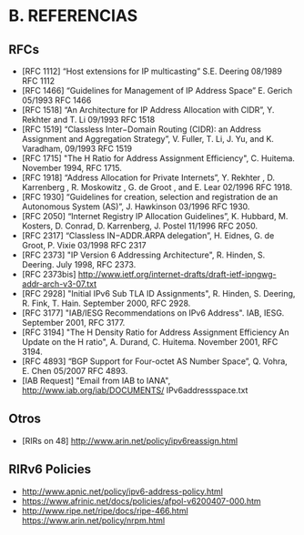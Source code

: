 # B. REFERENCIAS 

## RFCs

- [RFC 1112] “Host extensions for IP multicasting” S.E. Deering 08/1989 RFC 1112 
- [RFC 1466] “Guidelines for Management of IP Address Space” E. Gerich 05/1993 RFC 1466 
- [RFC 1518] “An Architecture for IP Address Allocation with CIDR”, Y. Rekhter and T. Li 09/1993 RFC 1518 
- [RFC 1519] “Classless Inter−Domain Routing (CIDR): an Address Assignment and Aggregation Strategy”, V. Fuller, T. Li, J. Yu, and K. Varadham, 09/1993 RFC 1519 
- [RFC 1715] "The H Ratio for Address Assignment Efficiency", C. Huitema. November 1994, RFC 1715. 
- [RFC 1918] “Address Allocation for Private Internets”, Y. Rekhter , D. Karrenberg , R. Moskowitz , G. de Groot , and E. Lear 02/1996 RFC 1918. 
- [RFC 1930] “Guidelines for creation, selection and registration de an Autonomous System (AS)”, J. Hawkinson 03/1996 RFC 1930. 
- [RFC 2050] “Internet Registry IP Allocation Guidelines”, K. Hubbard, M. Kosters, D. Conrad, D. Karrenberg, J. Postel 11/1996 RFC 2050. 
- [RFC 2317] “Classless IN−ADDR.ARPA delegation”, H. Eidnes, G. de Groot, P. Vixie 03/1998 RFC 2317 
- [RFC 2373] "IP Version 6 Addressing Architecture", R. Hinden, S. Deering. July 1998, RFC 2373. 
- [RFC 2373bis] http://www.ietf.org/internet-drafts/draft-ietf-ipngwg-addr-arch-v3-07.txt 
- [RFC 2928] "Initial IPv6 Sub TLA ID Assignments", R. Hinden, S. Deering, R. Fink, T. Hain. September 2000, RFC 2928. 
- [RFC 3177] "IAB/IESG Recommendations on IPv6 Address". IAB, IESG. September 2001, RFC 3177. 
- [RFC 3194] "The H Density Ratio for Address Assignment Efficiency An Update on the H ratio", A. Durand, C. Huitema. November 2001, RFC 3194. 
- [RFC 4893] “BGP Support for Four-octet AS Number Space”, Q. Vohra, E. Chen 05/2007 RFC 4893. 
- [IAB Request] "Email from IAB to IANA", http://www.iab.org/iab/DOCUMENTS/ IPv6addressspace.txt 

## Otros 

- [RIRs on 48] http://www.arin.net/policy/ipv6reassign.html 

## RIRv6 Policies

 - http://www.apnic.net/policy/ipv6-address-policy.html 
 - https://www.afrinic.net/docs/policies/afpol-v6200407-000.htm 
 - http://www.ripe.net/ripe/docs/ripe-466.html https://www.arin.net/policy/nrpm.html
